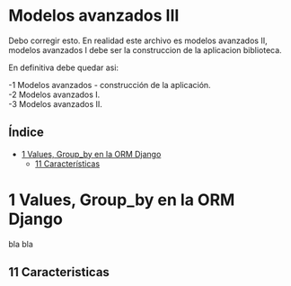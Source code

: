# Modelos avanzados III

Debo corregir esto. En realidad este archivo es modelos avanzados II, modelos avanzados I debe ser la construccion de la aplicacion biblioteca.

En definitiva debe quedar asi:

-1 Modelos avanzados - construcción de la aplicación.\
-2 Modelos avanzados I.\
-3 Modelos avanzados II.


## Índice

* [1 Values, Group_by en la ORM Django](#1-Values,-Group_by-en-la-ORM-Django)
  * [11 Características](#11-Caracteristicas)


# 1 Values, Group_by en la ORM Django

bla bla

## 11 Caracteristicas
